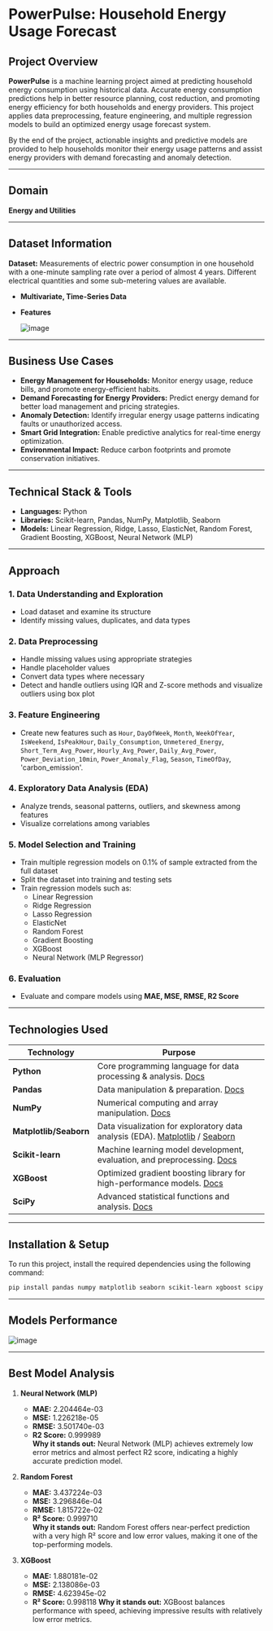 # **PowerPulse: Household Energy Usage Forecast**

## **Project Overview**
**PowerPulse** is a machine learning project aimed at predicting household energy consumption using historical data. Accurate energy consumption predictions help in better resource planning, cost reduction, and promoting energy efficiency for both households and energy providers. This project applies data preprocessing, feature engineering, and multiple regression models to build an optimized energy usage forecast system.  

By the end of the project, actionable insights and predictive models are provided to help households monitor their energy usage patterns and assist energy providers with demand forecasting and anomaly detection.

---

## **Domain**
**Energy and Utilities**

---

## **Dataset Information**
**Dataset:** Measurements of electric power consumption in one household with a one-minute sampling rate over a period of almost 4 years. Different electrical quantities and some sub-metering values are available.  

- **Multivariate, Time-Series Data**
- **Features**

   ![image](https://github.com/user-attachments/assets/4b69de45-e92f-45b6-9654-5eb061c12b48)
    


---

## **Business Use Cases**
- **Energy Management for Households:** Monitor energy usage, reduce bills, and promote energy-efficient habits.  
- **Demand Forecasting for Energy Providers:** Predict energy demand for better load management and pricing strategies.  
- **Anomaly Detection:** Identify irregular energy usage patterns indicating faults or unauthorized access.  
- **Smart Grid Integration:** Enable predictive analytics for real-time energy optimization.  
- **Environmental Impact:** Reduce carbon footprints and promote conservation initiatives.  

---

## **Technical Stack & Tools**
- **Languages:** Python  
- **Libraries:** Scikit-learn, Pandas, NumPy, Matplotlib, Seaborn  
- **Models:** Linear Regression, Ridge, Lasso, ElasticNet, Random Forest, Gradient Boosting, XGBoost, Neural Network (MLP)  

---

## **Approach**
### 1. **Data Understanding and Exploration**
- Load dataset and examine its structure  
- Identify missing values, duplicates, and data types  

### 2. **Data Preprocessing**
- Handle missing values using appropriate strategies  
- Handle placeholder values  
- Convert data types where necessary  
- Detect and handle outliers using IQR and Z-score methods and visualize outliers using box plot 

### 3. **Feature Engineering**
- Create new features such as `Hour`, `DayOfWeek`, `Month`, `WeekOfYear`, `IsWeekend`, `IsPeakHour`, `Daily_Consumption`, `Unmetered_Energy`, `Short_Term_Avg_Power`, `Hourly_Avg_Power`, `Daily_Avg_Power`, `Power_Deviation_10min`, `Power_Anomaly_Flag`, `Season`, `TimeOfDay`, 'carbon_emission'.

### 4. **Exploratory Data Analysis (EDA)**
- Analyze trends, seasonal patterns, outliers, and skewness among features  
- Visualize correlations among variables  

### 5. **Model Selection and Training**
- Train multiple regression models on 0.1% of sample extracted from the full dataset  
- Split the dataset into training and testing sets  
- Train regression models such as:  
  - Linear Regression  
  - Ridge Regression  
  - Lasso Regression  
  - ElasticNet  
  - Random Forest  
  - Gradient Boosting  
  - XGBoost  
  - Neural Network (MLP Regressor)  

### 6. **Evaluation**
- Evaluate and compare models using **MAE, MSE, RMSE, R2 Score**

---

## **Technologies Used**

| Technology            | Purpose                                                                                      |
|-----------------------|----------------------------------------------------------------------------------------------|
| **Python**            | Core programming language for data processing & analysis. [Docs](https://docs.python.org/)  |
| **Pandas**            | Data manipulation & preparation. [Docs](https://pandas.pydata.org/docs/)                    |
| **NumPy**             | Numerical computing and array manipulation. [Docs](https://numpy.org/doc/)                  |
| **Matplotlib/Seaborn**| Data visualization for exploratory data analysis (EDA). [Matplotlib](https://matplotlib.org/) / [Seaborn](https://seaborn.pydata.org/) |
| **Scikit-learn**      | Machine learning model development, evaluation, and preprocessing. [Docs](https://scikit-learn.org/stable/) |
| **XGBoost**           | Optimized gradient boosting library for high-performance models. [Docs](https://xgboost.readthedocs.io/) |
| **SciPy**             | Advanced statistical functions and analysis. [Docs](https://scipy.org/)                      |

---

## **Installation & Setup**
To run this project, install the required dependencies using the following command:  
```bash
pip install pandas numpy matplotlib seaborn scikit-learn xgboost scipy ucimlrepo
```


---


## **Models Performance**


![image](https://github.com/user-attachments/assets/558b40b0-6c2b-4b55-aa72-12011801b21f)



---

## **Best Model Analysis**
1. **Neural Network (MLP)**  
   - **MAE:** 2.204464e-03  
   - **MSE:** 1.226218e-05  
   - **RMSE:** 3.501740e-03  
   - **R2 Score:** 0.999989  
   **Why it stands out:** Neural Network (MLP) achieves extremely low error metrics and almost perfect R2 score, indicating a highly accurate prediction model.

2. **Random Forest**  
   - **MAE:** 3.437224e-03  
   - **MSE:** 3.296846e-04  
   - **RMSE:** 1.815722e-02 
   - **R² Score:** 0.999710  
   **Why it stands out:** Random Forest offers near-perfect prediction with a very high R² score and low error values, making it one of the top-performing models.

3. **XGBoost**  
   - **MAE:** 1.880181e-02  
   - **MSE:** 2.138086e-03  
   - **RMSE:** 4.623945e-02  
   - **R² Score:** 0.998118
   **Why it stands out:** XGBoost balances performance with speed, achieving impressive results with relatively low error metrics.




